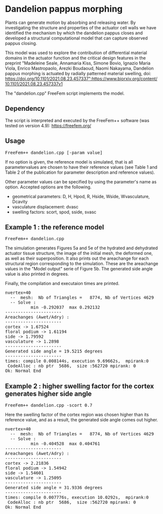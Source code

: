 # Dandelion pappus morphing

Plants can generate motion by absorbing and releasing water. By investigating the structure and properties of the actuator cell walls we have identified the mechanism by which the dandelion pappus closes and developed a structural computational model that can capture observed pappus closing.

This model was used to explore the contribution of differential material domains in the actuator function and the critical design features in the preprint "Madeleine Seale, Annamaria Kiss, Simone Bovio, Ignazio Maria Viola, Enrico Mastropaolo, Arezki Boudaoud, Naomi Nakayama, Dandelion pappus morphing is actuated by radially patterned material swelling, doi: https://doi.org/10.1101/2021.08.23.457337":https://www.biorxiv.org/content/10.1101/2021.08.23.457337v1

The "dandelion.cpp" FreeFem script implements the model.

## Dependency

The script is interpreted and executed by the FreeFem++ software (was tested on version 4.9): https://freefem.org/

## Usage

<pre>
FreeFem++ dandelion.cpp [-param value]
</pre>

If no option is given, the reference model is simulated, that is all parametervalues are chosen to have their reference values (see Table 1 and Table 2 of the publication for parameter description and reference values).

Other parameter values can be specified by using the parameter's name as option. Accepted options are the following.
- geometrical parameters: D, H, Hpod, R, Hside, Wside, Wvasculature, Dcavity
- vasculature displacement: dvasc
- swelling factors: scort, spod, sside, svasc

## Example 1 : the reference model

<pre>
FreeFem++ dandelion.cpp
</pre>

The simulation generates Figures 5a and 5e of the hydrated and dehydrated actuator tissue structure, the image of the initial mesh, the deformed one, as well as their superposition. It also prints out the areachange for each structural region corresponding to the simulation. These are the areachange values in the "Model output" serie of Figure 5b. The generated side angle value is also printed in degrees.

Finally, the compilation and executaion times are printed.

<pre>
nvertex=40
  --  mesh:  Nb of Triangles =   8774, Nb of Vertices 4629
  -- Solve : 
          min -0.292037  max 0.292132
----------------------
Areachanges (Awet/Adry) :
----------------------
cortex -> 1.67524
floral podium -> 1.61194
side -> 1.79592
vasculature -> 1.2898
----------------------
Generated side angle = 19.5215 degrees
----------------------
times: compile 0.008144s, execution 9.69662s,  mpirank:0
 CodeAlloc : nb ptr  5686,  size :562720 mpirank: 0
Ok: Normal End
</pre>

## Example 2 : higher swelling factor for the cortex generates higher side angle

<pre>
FreeFem++ dandelion.cpp -scort 0.7
</pre>

Here the swelling factor of the cortex region was chosen higher than its reference value, and as a result, the generated side angle comes out higher.

<pre>
nvertex=40
  --  mesh:  Nb of Triangles =   8774, Nb of Vertices 4629
  -- Solve : 
          min -0.404528  max 0.404761
----------------------
Areachanges (Awet/Adry) :
----------------------
cortex -> 2.21836
floral podium -> 1.54942
side -> 1.54601
vasculature -> 1.25095
----------------------
Generated side angle = 31.9336 degrees
----------------------
times: compile 0.007776s, execution 10.0292s,  mpirank:0
 CodeAlloc : nb ptr  5686,  size :562720 mpirank: 0
Ok: Normal End
</pre>
